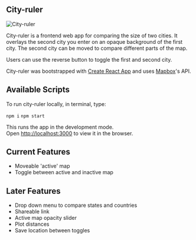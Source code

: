 ## City-ruler

![City-ruler](https://res.cloudinary.com/dec0zvcps/image/upload/v1558025928/Screen_Shot_2019-05-16_at_9.58.33_AM_ikees7.png)

City-ruler is a frontend web app for comparing the size of two cities. It overlays the second city you enter on an opaque background of the first city. The second city can be moved to compare different parts of the map.

Users can use the reverse button to toggle the first and second city.

City-ruler was bootstrapped with [Create React App](https://github.com/facebook/create-react-app) and uses [Mapbox](https://docs.mapbox.com/)'s API.

## Available Scripts

To run city-ruler locally, in terminal, type:

`npm i`
`npm start`

This runs the app in the development mode.<br>
Open [http://localhost:3000](http://localhost:3000) to view it in the browser.

## Current Features

* Moveable 'active' map
* Toggle between active and inactive map

## Later Features

* Drop down menu to compare states and countries
* Shareable link
* Active map opacity slider
* Plot distances
* Save location between toggles

